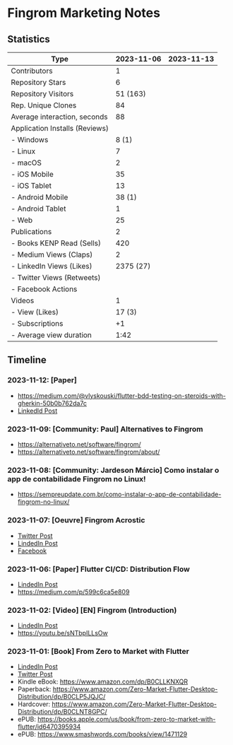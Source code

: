 # Fingrom Marketing Notes

## Statistics

| Type                           | 2023-11-06  | 2023-11-13 |
|--------------------------------|-------------|------------|
| Contributors                   | 1           | |
| Repository Stars               | 6           | |
| Repository Visitors            | 51 (163)    | |
| Rep. Unique Clones             | 84          | |
| Average interaction, seconds   | 88          | |
| Application Installs (Reviews) |             | |
| - Windows                      | 8 (1)       | |
| - Linux                        | 7           | |
| - macOS                        | 2           | |
| - iOS Mobile                   | 35          | |
| - iOS Tablet                   | 13          | |
| - Android Mobile               | 38 (1)      | |
| - Android Tablet               | 1           | |
| - Web                          | 25          | |
| Publications                   | 2           | |
| - Books KENP Read (Sells)      | 420         | |
| - Medium Views (Claps)         | 2           | |
| - LinkedIn Views (Likes)       | 2375 (27)   | |
| - Twitter Views (Retweets)     |             | |
| - Facebook Actions             |             | |
| Videos                         | 1           | |
| - View (Likes)                 | 17 (3)      | |
| - Subscriptions                | +1          | |
| - Average view duration        | 1:42        | |


## Timeline

### 2023-11-12: [Paper] 
- https://medium.com/@vlyskouski/flutter-bdd-testing-on-steroids-with-gherkin-50b0b762da7c
- [LinkedId Post](https://www.linkedin.com/posts/v-lyskouski_flutter-bdd-testing-on-steroids-with-gherkin-activity-7129214717285326848-Rhwt)

### 2023-11-09: [Community: Paul] Alternatives to Fingrom
- https://alternativeto.net/software/fingrom/
- https://alternativeto.net/software/fingrom/about/

### 2023-11-08: [Community: Jardeson Márcio] Como instalar o app de contabilidade Fingrom no Linux!
- https://sempreupdate.com.br/como-instalar-o-app-de-contabilidade-fingrom-no-linux/

### 2023-11-07: [Oeuvre] Fingrom Acrostic
- [Twitter Post](https://x.com/TheFieryCat/status/1721751900641509508)
- [LindedIn Post](https://www.linkedin.com/feed/update/urn:li:activity:7127580446900563968/)
- [Facebook](https://www.facebook.com/vlyskouski/posts/pfbid02wMANkPSWoXAD4oEHZr9wMY7pud1rhHqMU5wMFpNXehAAYjPscBRDPBKQ6QmmomNcl)

### 2023-11-06: [Paper] Flutter CI/CD: Distribution Flow
- [LindedIn Post](https://www.linkedin.com/feed/update/urn:li:activity:7127253298914410496)
- https://medium.com/p/599c6ca5e809

### 2023-11-02: [Video] [EN] Fingrom (Introduction)
- [LindedIn Post](https://www.linkedin.com/feed/update/urn:li:activity:7125980488401342464)
- https://youtu.be/sNTbpILLsOw

### 2023-11-01: [Book] From Zero to Market with Flutter
- [LindedIn Post](https://www.linkedin.com/feed/update/urn:li:activity:7125387035850211329)
- [Twitter Post](https://x.com/TheFieryCat/status/1719625739878748347)
- Kindle eBook: https://www.amazon.com/dp/B0CLLKNXQR
- Paperback: https://www.amazon.com/Zero-Market-Flutter-Desktop-Distribution/dp/B0CLP5JQJC/
- Hardcover: https://www.amazon.com/Zero-Market-Flutter-Desktop-Distribution/dp/B0CLNT8GPC/
- ePUB: https://books.apple.com/us/book/from-zero-to-market-with-flutter/id6470395934
- ePUB: https://www.smashwords.com/books/view/1471129
